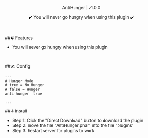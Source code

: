 <div align="center">
AntiHunger | v1.0.0
</div>
<p align="center">
✔️ You will never go hungry when using this plugin ✔️
</p>

<br>

##☯ Features
- You will never go hungry when using this plugin

<br>

##✍ Config
```
---
# Hunger Mode
# true = No Hunger
# false = Hunger
anti-hunger: true

...
```

##↓ Install
- Step 1: Click the "Direct Download" button to download the plugin
- Step 2: move the file "AntiHunger.phar" into the file "plugins"
- Step 3: Restart server for plugins to work
